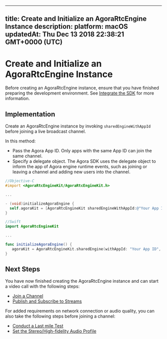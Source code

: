 
---
title: Create and Initialize an AgoraRtcEngine Instance
description: 
platform: macOS
updatedAt: Thu Dec 13 2018 22:38:21 GMT+0000 (UTC)
---
# Create and Initialize an AgoraRtcEngine Instance
Before creating an AgoraRtcEngine instance, ensure that you have finished preparing the development environment. See [Integrate the SDK](../../en/Video/mac_video.md) for more information.

## Implementation
Create an AgoraRtcEngine instance by invoking `sharedEngineWithAppId` before joining a live broadcast channel.

In this method:

- Pass the Agora App ID. Only apps with the same App ID can join the same channel.
- Specify a delegate object. The Agora SDK uses the delegate object to inform the app of Agora engine runtime events, such as joining or leaving a channel and adding new users into the channel.

```objective-c
//Objective-C
#import <AgoraRtcEngineKit/AgoraRtcEngineKit.h>

...

- (void)initializeAgoraEngine {
  self.agoraKit = [AgoraRtcEngineKit sharedEngineWithAppId:@"Your App ID" delegate:self];
}
```

```swift
//Swift
import AgoraRtcEngineKit

...

func initializeAgoraEngine() {
   agoraKit = AgoraRtcEngineKit.sharedEngine(withAppId: "Your App ID", delegate: self)
}
```

## Next Steps
You have now finished creating the AgoraRtcEngine instance and can start a video call with the following steps:

* [Join a Channel](../../en/Video/join_video_mac.md)
* [Publish and Subscribe to Streams](../../en/Video/publish_mac.md)

For added requirements on network connection or audio quality, you can also take the following steps before joining a channel:

* [Conduct a Last mile Test](../../en/Video/lastmile_ios.md)
* [Set the Stereo/High-fidelity Audio Profile](../../en/Video/audio_profile_mac.md)
